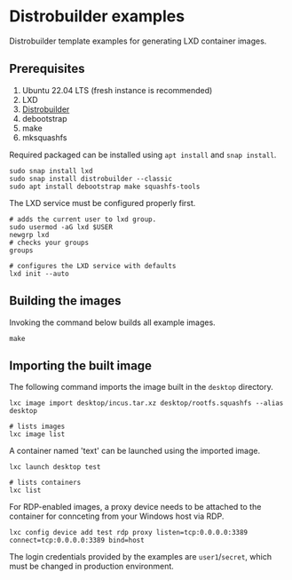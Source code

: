# Distrobuilder examples

Distrobuilder template examples for generating LXD container images.

## Prerequisites

1. Ubuntu 22.04 LTS (fresh instance is recommended)
2. LXD
3. [Distrobuilder](https://github.com/lxc/distrobuilder)
4. debootstrap
5. make
6. mksquashfs

Required packaged can be installed using `apt install` and `snap install`.
```
sudo snap install lxd
sudo snap install distrobuilder --classic
sudo apt install debootstrap make squashfs-tools
```

The LXD service must be configured properly first.
```
# adds the current user to lxd group.
sudo usermod -aG lxd $USER
newgrp lxd
# checks your groups
groups

# configures the LXD service with defaults
lxd init --auto
```

## Building the images

Invoking the command below builds all example images.
```
make
```

## Importing the built image

The following command imports the image built in the `desktop` directory.
```
lxc image import desktop/incus.tar.xz desktop/rootfs.squashfs --alias desktop

# lists images
lxc image list
```

A container named 'text' can be launched using the imported image.
```
lxc launch desktop test

# lists containers
lxc list
```

For RDP-enabled images, a proxy device needs to be attached to the container for connceting from your Windows host via RDP.
```
lxc config device add test rdp proxy listen=tcp:0.0.0.0:3389 connect=tcp:0.0.0.0:3389 bind=host
```

The login credentials provided by the examples are `user1`/`secret`, which must be changed in production environment.
